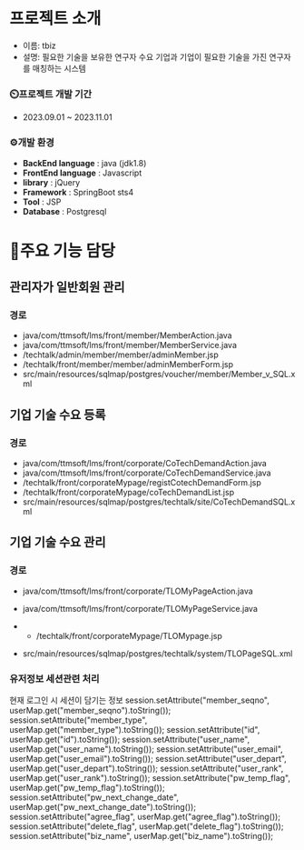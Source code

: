 # 프로젝트 소개
- 이름: tbiz
- 설명: 필요한 기술을 보유한 연구자 수요 기업과 기업이 필요한 기술을 가진 연구자를 매칭하는 시스템   

### ⏲️프로젝트 개발 기간 
+ 2023.09.01 ~ 2023.11.01

### ⚙️개발 환경
+ **BackEnd language** : java (jdk1.8)
+ **FrontEnd language** : Javascript 
+ **library** : jQuery
+ **Framework** : SpringBoot sts4 
+ **Tool** : JSP
+ **Database** : Postgresql

# 📌주요 기능 담당 
## 관리자가 일반회원 관리
### 경로 
+ java/com/ttmsoft/lms/front/member/MemberAction.java 
+ java/com/ttmsoft/lms/front/member/MemberService.java
+ /techtalk/admin/member/member/adminMember.jsp
+ /techtalk/front/member/member/adminMemberForm.jsp
+ src/main/resources/sqlmap/postgres/voucher/member/Member_v_SQL.xml

## 기업 기술 수요 등록
### 경로
+ java/com/ttmsoft/lms/front/corporate/CoTechDemandAction.java
+ java/com/ttmsoft/lms/front/corporate/CoTechDemandService.java
+ /techtalk/front/corporateMypage/registCotechDemandForm.jsp
+ /techtalk/front/corporateMypage/coTechDemandList.jsp
+ src/main/resources/sqlmap/postgres/techtalk/site/CoTechDemandSQL.xml

## 기업 기술 수요 관리
### 경로
+ java/com/ttmsoft/lms/front/corporate/TLOMyPageAction.java
+ java/com/ttmsoft/lms/front/corporate/TLOMyPageService.java
+ + /techtalk/front/corporateMypage/TLOMypage.jsp

+ src/main/resources/sqlmap/postgres/techtalk/system/TLOPageSQL.xml

### 유저정보 세션관련 처리
현재 로그인 시 세션이 담기는 정보
session.setAttribute("member_seqno", userMap.get("member_seqno").toString());
session.setAttribute("member_type", userMap.get("member_type").toString());
session.setAttribute("id", userMap.get("id").toString());
session.setAttribute("user_name", userMap.get("user_name").toString());
session.setAttribute("user_email", userMap.get("user_email").toString());
session.setAttribute("user_depart", userMap.get("user_depart").toString());
session.setAttribute("user_rank", userMap.get("user_rank").toString());
session.setAttribute("pw_temp_flag", userMap.get("pw_temp_flag").toString());
session.setAttribute("pw_next_change_date", userMap.get("pw_next_change_date").toString());
session.setAttribute("agree_flag", userMap.get("agree_flag").toString());
session.setAttribute("delete_flag", userMap.get("delete_flag").toString());
session.setAttribute("biz_name", userMap.get("biz_name").toString());


